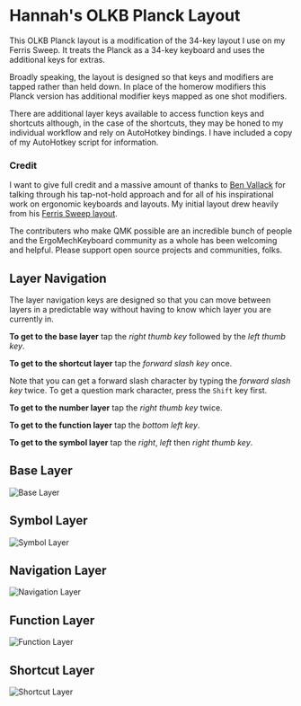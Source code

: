 # Hannah's OLKB Planck Layout

This OLKB Planck layout is a modification of the 34-key layout I use on my
Ferris Sweep. It treats the Planck as a 34-key keyboard and uses the additional
keys for extras.

Broadly speaking, the layout is designed so that keys and modifiers are tapped
rather than held down. In place of the homerow modifiers this Planck version has
additional modifier keys mapped as one shot modifiers.

There are additional layer keys available to access function keys and shortcuts
although, in the case of the shortcuts, they may be honed to my individual
workflow and rely on AutoHotkey bindings. I have included a copy of my
AutoHotkey script for information.

### Credit

I want to give full credit and a massive amount of thanks to [Ben
Vallack](https://www.youtube.com/benvallack) for talking through his
tap-not-hold approach and for all of his inspirational work on ergonomic
keyboards and layouts. My initial layout drew heavily from his [Ferris Sweep
layout](https://github.com/benvallack/34-QMK-Ferris-Sweep).

The contributers who make QMK possible are an incredible bunch of people and the
ErgoMechKeyboard community as a whole has been welcoming and helpful. Please
support open source projects and communities, folks.

## Layer Navigation

The layer navigation keys are designed so that you can move between layers in a
predictable way without having to know which layer you are currently in.

**To get to the base layer** tap the *right thumb key* followed by the *left thumb key*.

**To get to the shortcut layer** tap the *forward slash key* once.

Note that you can get a forward slash character by typing the *forward slash
key* twice. To get a question mark character, press the `Shift` key first.

**To get to the number layer** tap the *right thumb key* twice.

**To get to the function layer** tap the *bottom left key*.

**To get to the symbol layer** tap the *right*, *left* then *right thumb key*.

## Base Layer

![Base Layer](https://i.imgur.com/t6V6eYU.png)

## Symbol Layer

![Symbol Layer](https://i.imgur.com/QILy4AF.png)

## Navigation Layer

![Navigation Layer](https://i.imgur.com/z980sgh.png)

## Function Layer

![Function Layer](https://i.imgur.com/xZUrZkp.png)

## Shortcut Layer

![Shortcut Layer](https://i.imgur.com/hQgsvtr.png)



